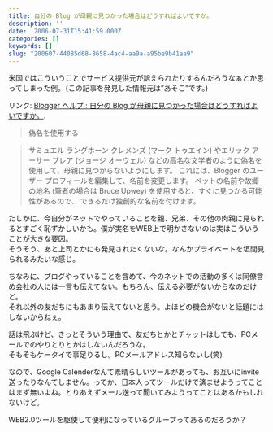 ```yaml
---
title: 自分の Blog が母親に見つかった場合はどうすればよいですか。
description: ''
date: '2006-07-31T15:41:59.000Z'
categories: []
keywords: []
slug: "200607-44085d68-8658-4ac4-aa9a-a95be9b41aa9"
---
```

米国ではこういうことでサービス提供元が訴えられたりするんだろうなぁとか思ってしまった例。（この記事を発見した情報元は”あそこ”です。)

リンク: [Blogger ヘルプ : 自分の Blog が母親に見つかった場合はどうすればよいですか。](http://help.blogger.com/bin/answer.py?answer=41972&topic=8937 "Blogger ヘルプ : 自分の Blog が母親に見つかった場合はどうすればよいですか。").

> 偽名を使用する

> サミュエル ラングホーン クレメンズ (マーク トゥエイン) やエリック アーサー ブレア (ジョージ オーウェル) などの高名な文学者のように偽名を使用して、母親に見つからないようにします。 これには、Blogger のユーザー プロフィールを編集して、名前を変更します。 ペットの名前や故郷の地名 (筆者の場合は Bruce Upwey) を使用すると、すぐに見つかる可能性があるので、 できるだけ独創的な名前を付けます。

たしかに、今自分がネットでやっていることを親、兄弟、その他の肉親に見られるとすごく恥ずかしいかも。僕が実名をWEB上で明かさないのは実はこういうことが大きな要因。  
そうそう、あと上司とかにも発見されたくないな。なんかプライベートを垣間見られるみたいな感じ。

ちなみに、ブログやっていることを含めて、今のネットでの活動の多くは同僚含め会社の人には一言も伝えてない。もちろん、伝える必要がないからなのだけど。  
それ以外の友だちにもあまり伝えてないと思う。よほどの機会がないと話題にはしないからねぇ。

話は飛ぶけど、きっとそういう理由で、友だちとかとチャットはしても、PCメールでのやりとりとかはしないんだろうな。  
そもそもケータイで事足りるし。PCメールアドレス知らないし(笑)

なので、Google Calenderなんて素晴らしいツールがあっても、お互いにinvite送ったりなんてしません。ってか、日本人ってツールだけで済ませようってことはまず無いよね。とりあえずメール送って聞いてみようってことはあるかもしれないけど。

WEB2.0ツールを駆使して便利になっているグループってあるのだろうか？